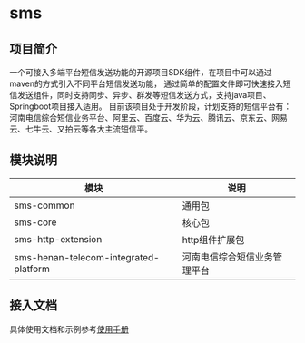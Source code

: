 # sms

## 项目简介

一个可接入多端平台短信发送功能的开源项目SDK组件，在项目中可以通过maven的方式引入不同平台短信发送功能，
通过简单的配置文件即可快速接入短信发送组件，同时支持同步、异步、群发等短信发送方式，支持java项目、Springboot项目接入适用。
目前该项目处于开发阶段，计划支持的短信平台有：河南电信综合短信业务平台、阿里云、百度云、华为云、腾讯云、京东云、网易云、七牛云、又拍云等各大主流短信平。

## 模块说明

| 模块                                  | 说明                         |
| ------------------------------------- | ---------------------------- |
| sms-common                            | 通用包                       |
| sms-core                              | 核心包                       |
| sms-http-extension                    | http组件扩展包               |
| sms-henan-telecom-integrated-platform | 河南电信综合短信业务管理平台 |

## 接入文档

具体使用文档和示例参考[使用手册]()